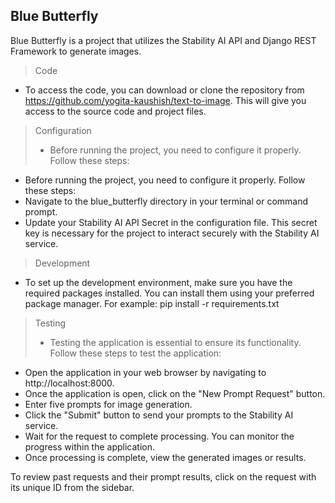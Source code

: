 ## Blue Butterfly
Blue Butterfly is a project that utilizes the Stability AI API and Django REST Framework to generate images.
> Code
- To access the code, you can download or clone the repository from https://github.com/yogita-kaushish/text-to-image. This will give you access to the source code and project files.

> Configuration
> - Before running the project, you need to configure it properly. Follow these steps:
- Before running the project, you need to configure it properly. Follow these steps:
- Navigate to the blue_butterfly directory in your terminal or command prompt.
- Update your Stability AI API Secret in the configuration file. This secret key is necessary for the project to interact securely with the Stability AI service.

> Development
- To set up the development environment, make sure you have the required packages installed. You can install them using your preferred package manager. For example:
  pip install -r requirements.txt

> Testing
> - Testing the application is essential to ensure its functionality. Follow these steps to test the application:
  - Open the application in your web browser by navigating to http://localhost:8000. 
  - Once the application is open, click on the "New Prompt Request" button. 
  - Enter five prompts for image generation. 
  - Click the "Submit" button to send your prompts to the Stability AI service. 
  - Wait for the request to complete processing. You can monitor the progress within the application. 
  - Once processing is complete, view the generated images or results.

To review past requests and their prompt results, click on the request with its unique ID from the sidebar.
